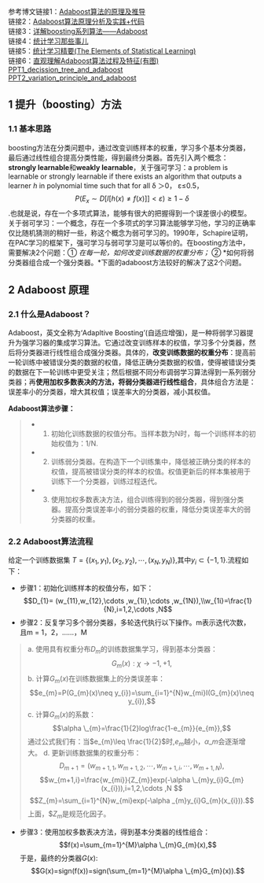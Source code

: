 参考博文链接1：[Adaboost算法的原理及推导](https://blog.csdn.net/v_july_v/article/details/40718799)<br>
链接2：[Adaboost算法原理分析及实践+代码](https://blog.csdn.net/guyuealian/article/details/70995333)<br>
链接3：[详解boosting系列算法——Adaboost](https://blog.csdn.net/weixin_38629654/article/details/80516045)<br>
链接4：[统计学习那些事儿](https://cosx.org/2011/12/stories-about-statistical-learning)<br>
链接5：[统计学习精要(The Elements of Statistical Learning)](http://www.loyhome.com/%E2%89%AA%E7%BB%9F%E8%AE%A1%E5%AD%A6%E4%B9%A0%E7%B2%BE%E8%A6%81the-elements-of-statistical-learning%E2%89%AB%E8%AF%BE%E5%A0%82%E7%AC%94%E8%AE%B0%EF%BC%88%E5%8D%81%E5%9B%9B%EF%BC%89/)<br>
链接6：[直观理解Adaboost算法过程及特征(有图)](https://blog.csdn.net/m0_37407756/article/details/67637400)<br>
[PPT1_decission_tree_and_adaboost]()<br>
[PPT2_variation_principle_and_adaboost]()
## 1 提升（boosting）方法
### 1.1 基本思路
   boosting方法在分类问题中，通过改变训练样本的权重，学习多个基本分类器，最后通过线性组合提高分类性能，得到最终分类器。首先引入两个概念：**strongly learnable**和**weakly learnable**，关于强可学习：a problem is learnable or strongly learnable if there exists an algorithm that outputs a learner *h* in polynomial time such that for all δ ＞0， ε≤0.5，$$P(E_{x}\sim D[I[h(x)\neq f(x)]]< \varepsilon  )\geqslant 1-\delta $$.也就是说，存在一个多项式算法，能够有很大的把握得到一个误差很小的模型。关于弱可学习：一个概念，存在一个多项式的学习算法能够学习他，学习的正确率仅比随机猜测的稍好一些，称这个概念为弱可学习的。1990年，Schapire证明，在PAC学习的框架下，强可学习与弱可学习是可以等价的。在boosting方法中，需要解决2个问题：① *在每一轮，如何改变训练数据的权重分布；* ② *如何将弱分类器组合成一个强分类器。*下面的adaboost方法较好的解决了这2个问题。
## 2 Adaboost 原理
### 2.1 什么是Adaboost？
Adaboost，英文全称为‘Adapltive Boosting’(自适应增强)，是一种将弱学习器提升为强学习器的集成学习算法。它通过改变训练样本的权值，学习多个分类器，然后将分类器进行线性组合成强分类器。具体的，**改变训练数据的权重分布**：提高前一轮训练中被错误分类的数据的权值，降低正确分类数据的权值，使得被错误分类的数据在下一轮训练中更受关注；然后根据不同分布调弱学习算法得到一系列弱分类器；再**使用加权多数表决的方法，将弱分类器进行线性组合**，具体组合方法是：误差率小的分类器，增大其权值；误差率大的分类器，减小其权值。

**Adaboost算法步骤：**
>+ 1. 初始化训练数据的权值分布。当样本数为N时，每一个训练样本的初始权值为：1/N.
>+ 2. 训练弱分类器。在构造下一个训练集中，降低被正确分类的样本的权值，提高被错误分类的样本的权值。权值更新后的样本集被用于训练下一个分类器，训练过程迭代。
>+ 3. 使用加权多数表决方法，组合训练得到的弱分类器，得到强分类器。提高分类误差率小的弱分类器的权重，降低分类误差率大的弱分类器的权重。

### 2.2 Adaboost算法流程
给定一个训练数据集 $T=\{{(x_{1},y_{1}),(x_{2},y_{2}),\cdots ,(x_{N},y_{N})\}}$,其中$y_{i}\subset \{{-1,1\}}$.流程如下：
+ 步骤1：初始化训练样本的权值分布，如下：
$$D_{1}= (w_{11},w_{12},\cdots ,w_{1i},\cdots ,w_{1N}),\\w_{1i}=\frac{1}{N},i=1,2,\cdots ,N$$
+ 步骤2：反复学习多个弱分类器，多轮迭代执行以下操作。m表示迭代次数，且m = 1，2，……，M
> a. 使用具有权重分布$D_{m}$的训练数据集学习，得到基本分类器：
$$G_{m}(x):\chi \rightarrow {-1,+1},$$
b. 计算$G_{m}(x)$在训练数据集上的分类误差率：
$$e_{m}=P(G_{m}(x)\neq y_{i})=\sum_{i=1}^{N}w_{mi}I(G_{m}(x)\neq y_{i}),$$
c. 计算$G_{m}(x)$的系数：
$$\alpha \_{m}=\frac{1}{2}log\frac{1-e_{m}}{e_{m}},$$
通过公式我们有：当$e_{m}\leq \frac{1}{2}$时,$e_{m}$越小，$\alpha \_{m}$会逐渐增大。
d. 更新训练数据集的权重分布：
$$D_{m+1}= (w_{m+1,1},w_{m+1,2},\cdots ,w_{m+1,i},\cdots ,w_{m+1,N}),$$
$$w_{m+1,i}=\frac{w_{mi}}{Z_{m}}exp(-\alpha \_{m}y_{i}G_{m}(x_{i})),i=1,2,\cdots ,N $$
$$Z_{m}=\sum_{i=1}^{N}w_{mi}exp(-\alpha _{m}y_{i}G_{m}(x_{i})).$$
上面，$$Z_{m}$是规范化因子。

+ 步骤3：使用加权多数表决方法，得到基本分类器的线性组合：
$$f(x)=\sum_{m=1}^{M}\alpha \_{m}G_{m}(x),$$
于是，最终的分类器$G(x)$:
$$G(x)=sign(f(x))=sign(\sum_{m=1}^{M}\alpha \_{m}G_{m}(x)).$$


